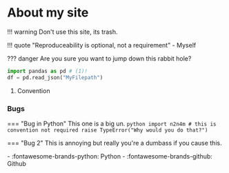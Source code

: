 # About my site

<!--These are called Admonitions-->
!!! warning
    Don't use this site, its trash.
    
!!! quote
    "Reproduceability is optional, not a requirement" - Myself

<!--Can use ? instead of ! for dropdown-->
??? danger
    Are you sure you want to jump down this rabbit hole?

<!--Can add codeblocks, add python for language specific highlighting-->
```python
import pandas as pd # (1)!
df = pd.read_json("MyFilepath")
```
<!--Can use (1) and add references - called annotations-->
1.  Convention

<!--Standard markdown heading options-->
### Bugs
<!--Can use === to get multiple tabs-->
=== "Bug in Python"
    This one is a big un.
    ```python
    import n2n4m # this is convention not required
    raise TypeError("Why would you do that?")
    ```

=== "Bug 2"
    This is annoying but really you're a dumbass if you cause this.

<div class="grid cards" markdown>
- :fontawesome-brands-python: Python
- :fontawesome-brands-github: Github
</div>
